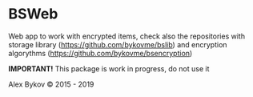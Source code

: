 # BSWeb
Web app to work with encrypted items, check also the repositories with storage library (https://github.com/bykovme/bslib) and encryption algorythms (https://github.com/bykovme/bsencryption)

**IMPORTANT!** This package is work in progress, do not use it

Alex Bykov © 2015 - 2019
